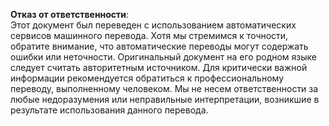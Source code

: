 

**Отказ от ответственности**:  
Этот документ был переведен с использованием автоматических сервисов машинного перевода. Хотя мы стремимся к точности, обратите внимание, что автоматические переводы могут содержать ошибки или неточности. Оригинальный документ на его родном языке следует считать авторитетным источником. Для критически важной информации рекомендуется обратиться к профессиональному переводу, выполненному человеком. Мы не несем ответственности за любые недоразумения или неправильные интерпретации, возникшие в результате использования данного перевода.